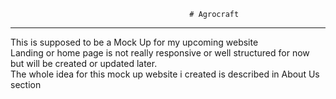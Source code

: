                                             # Agrocraft
<hr>
This is supposed to be a Mock Up for my upcoming website <br>
Landing or home page is not really responsive or well structured for now but will be created or updated later. <br>
The whole idea for this mock up website i created is described in About Us section
